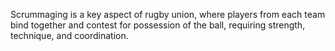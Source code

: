 Scrummaging is a key aspect of rugby union, where players from each team bind together and contest for possession of the ball, requiring strength, technique, and coordination.
